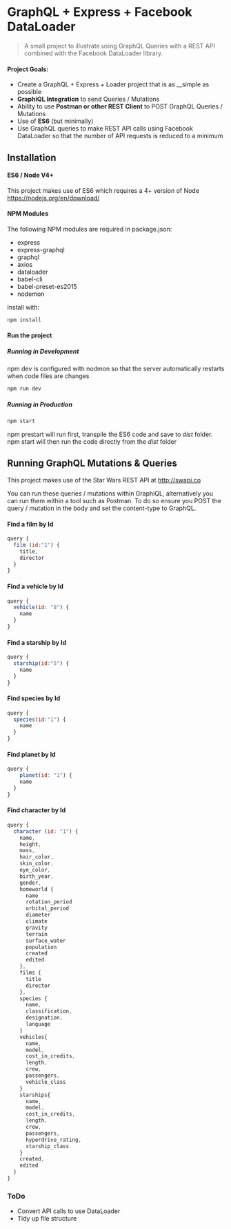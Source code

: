 # GraphQL + Express + Facebook DataLoader

> A small project to illustrate using GraphQL Queries with a REST API combined with the Facebook DataLoader library.

#### Project Goals:
* Create a GraphQL + Express + Loader project that is as __simple as possible
* __GraphiQL Integration__ to send Queries / Mutations
* Ability to use __Postman or other REST Client__ to POST GraphQL Queries / Mutations
* Use of __ES6__ (but minimally)
* Use GraphQL queries to make REST API calls using Facebook DataLoader so that the number of API requests is reduced to a minimum

## Installation

#### ES6 / Node V4+
This project makes use of ES6 which requires a 4+ version of Node https://nodejs.org/en/download/

#### NPM Modules
The following NPM modules are required in package.json:

* express
* express-graphql
* graphql
* axios
* dataloader
* babel-cli
* babel-preset-es2015
* nodemon

Install with:

```js
npm install
```

#### Run the project

##### Running in Development
npm dev is configured with nodmon so that the server automatically restarts when code files are changes
```js
npm run dev
```

##### Running in Production
```js
npm start
```
npm prestart will run first, transpile the ES6 code and save to _dist_ folder. npm start will then run the code directly from the _dist_ folder


## Running GraphQL Mutations & Queries
This project makes use of the Star Wars REST API at http://swapi.co

You can run these queries / mutations within GraphiQL, alternatively you can run them within a tool such as Postman. To do so ensure you POST the query / mutation in the body and set the content-type to GraphQL.

#### Find a film by Id
```js
query {
  film (id:"1") {
    title,
    director
  }
}
```

#### Find a vehicle by Id
```js
query {
  vehicle(id: "8") {
    name
  }
}
```

#### Find a starship by Id
```js
query {
  starship(id:"5") {
    name
  }
}
```


#### Find species by Id
```js
query {
  species(id:"1") {
    name
  }
}
```

#### Find planet by Id
```js
query {
	planet(id: "1") {
    name
  }
}
```


#### Find character by Id
```js
query {
  character (id: "1") {
    name,
    height,
    mass,
    hair_color,
    skin_color,
    eye_color,
    birth_year,
    gender,
    homeworld {
      name
      rotation_period
      orbital_period
      diameter
      climate
      gravity
      terrain
      surface_water
      population
      created
      edited
    },
    films {
      title
      director
    },
    species {
      name,
      classification,
      designation,
      language
    }
    vehicles{
      name,
      model,
      cost_in_credits,
      length,
      crew,
      passengers,
      vehicle_class
    }
    starships{
      name,
      model,
      cost_in_credits,
      length,
      crew,
      passengers,
      hyperdrive_rating,
      starship_class
    }
    created,
    edited
  }
}
```

### ToDo
* Convert API calls to use DataLoader
* Tidy up file structure

